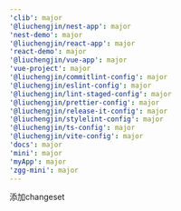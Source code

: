 ```yaml
---
'clib': major
'@liuchengjin/nest-app': major
'nest-demo': major
'@liuchengjin/react-app': major
'react-demo': major
'@liuchengjin/vue-app': major
'vue-project': major
'@liuchengjin/commitlint-config': major
'@liuchengjin/eslint-config': major
'@liuchengjin/lint-staged-config': major
'@liuchengjin/prettier-config': major
'@liuchengjin/release-it-config': major
'@liuchengjin/stylelint-config': major
'@liuchengjin/ts-config': major
'@liuchengjin/vite-config': major
'docs': major
'mini': major
'myApp': major
'zgg-mini': major
---
```


添加changeset
